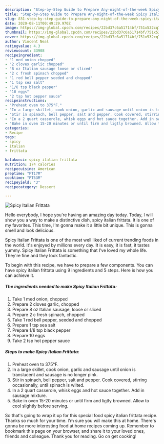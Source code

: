 ```yaml
---
description: "Step-by-Step Guide to Prepare Any-night-of-the-week Spicy Italian Frittata"
title: "Step-by-Step Guide to Prepare Any-night-of-the-week Spicy Italian Frittata"
slug: 831-step-by-step-guide-to-prepare-any-night-of-the-week-spicy-italian-frittata
date: 2020-08-11T00:49:29.970Z
image: https://img-global.cpcdn.com/recipes/22bd37c6a51714bf/751x532cq70/spicy-italian-frittata-recipe-main-photo.jpg
thumbnail: https://img-global.cpcdn.com/recipes/22bd37c6a51714bf/751x532cq70/spicy-italian-frittata-recipe-main-photo.jpg
cover: https://img-global.cpcdn.com/recipes/22bd37c6a51714bf/751x532cq70/spicy-italian-frittata-recipe-main-photo.jpg
author: Vincent Neal
ratingvalue: 4.3
reviewcount: 33908
recipeingredient:
- "1 med onion chopped"
- "2 cloves garlic chopped"
- "8 oz Italian sausage loose or sliced"
- "2 c fresh spinach chopped"
- "1 red bell pepper seeded and chopped"
- "1 tsp sea salt"
- "1/8 tsp black pepper"
- "10 eggs"
- "2 tsp hot pepper sauce"
recipeinstructions:
- "Preheat oven to 375°F."
- "In a large skillet, cook onion, garlic and sausage until onion is translucent and sausage is no longer pink."
- "Stir in spinach, bell pepper, salt and pepper. Cook covered, stirring occasionally, until spinach is wilted."
- "In a 2 quart casserole, whisk eggs and hot sauce together. Add in sausage mixture."
- "Bake in oven 15-20 minutes or until firm and ligtly browned. Allow to cool slightly before serving."
categories:
- Recipe
tags:
- spicy
- italian
- frittata

katakunci: spicy italian frittata 
nutrition: 174 calories
recipecuisine: American
preptime: "PT17M"
cooktime: "PT53M"
recipeyield: "3"
recipecategory: Dessert

---
```



![Spicy Italian Frittata](https://img-global.cpcdn.com/recipes/22bd37c6a51714bf/751x532cq70/spicy-italian-frittata-recipe-main-photo.jpg)

Hello everybody, I hope you're having an amazing day today. Today, I will show you a way to make a distinctive dish, spicy italian frittata. It is one of my favorites. This time, I'm gonna make it a little bit unique. This is gonna smell and look delicious.

Spicy Italian Frittata is one of the most well liked of current trending foods in the world. It's enjoyed by millions every day. It is easy, it is fast, it tastes yummy. Spicy Italian Frittata is something that I've loved my whole life. They're fine and they look fantastic.




To begin with this recipe, we have to prepare a few components. You can have spicy italian frittata using 9 ingredients and 5 steps. Here is how you can achieve it.

<!--inarticleads1-->

##### The ingredients needed to make Spicy Italian Frittata:

1. Take 1 med onion, chopped
1. Prepare 2 cloves garlic, chopped
1. Prepare 8 oz Italian sausage, loose or sliced
1. Prepare 2 c fresh spinach, chopped
1. Take 1 red bell pepper, seeded and chopped
1. Prepare 1 tsp sea salt
1. Prepare 1/8 tsp black pepper
1. Prepare 10 eggs
1. Take 2 tsp hot pepper sauce




<!--inarticleads2-->

##### Steps to make Spicy Italian Frittata:

1. Preheat oven to 375°F.
1. In a large skillet, cook onion, garlic and sausage until onion is translucent and sausage is no longer pink.
1. Stir in spinach, bell pepper, salt and pepper. Cook covered, stirring occasionally, until spinach is wilted.
1. In a 2 quart casserole, whisk eggs and hot sauce together. Add in sausage mixture.
1. Bake in oven 15-20 minutes or until firm and ligtly browned. Allow to cool slightly before serving.




So that's going to wrap it up for this special food spicy italian frittata recipe. Thanks so much for your time. I'm sure you will make this at home. There's gonna be more interesting food at home recipes coming up. Remember to bookmark this page on your browser, and share it to your loved ones, friends and colleague. Thank you for reading. Go on get cooking!
